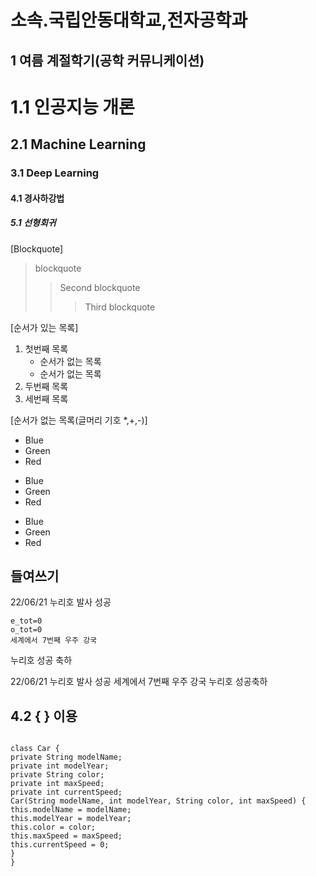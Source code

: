소속.국립안동대학교,전자공학과
=======================
1 여름 계절학기(공학 커뮤니케이션)
------------------------------------


# 1.1 인공지능 개론
## 2.1 Machine Learning
### 3.1 Deep Learning
#### 4.1 경사하강법
##### 5.1 선형회귀

[Blockquote]
>	blockquote
>	>Second blockquote
>	>	>Third blockquote

[순서가 있는 목록]

1. 첫번째 목록
	- 순서가 없는 목록
	- 순서가 없는 목록
1. 두번째 목록
1. 세번째 목록

[순서가 없는 목록(글머리 기호 *,+,-)]

* Blue
 * Green
  * Red


+ Blue
 + Green
  + Red


- Blue
 - Green
  - Red



들여쓰기
-----------------------------------

22/06/21 누리호 발사 성공


	e_tot=0
	o_tot=0
	세계에서 7번째 우주 강국

누리호 성공 축하





22/06/21 누리호 발사 성공
	세계에서 7번째 우주 강국
누리호 성공축하




## 4.2 { } 이용
<pre>
<code>
class Car {
private String modelName;
private int modelYear;
private String color;
private int maxSpeed;
private int currentSpeed;
Car(String modelName, int modelYear, String color, int maxSpeed) {
this.modelName = modelName;
this.modelYear = modelYear;
this.color = color;
this.maxSpeed = maxSpeed;
this.currentSpeed = 0;
}
}
</code>
</pre>